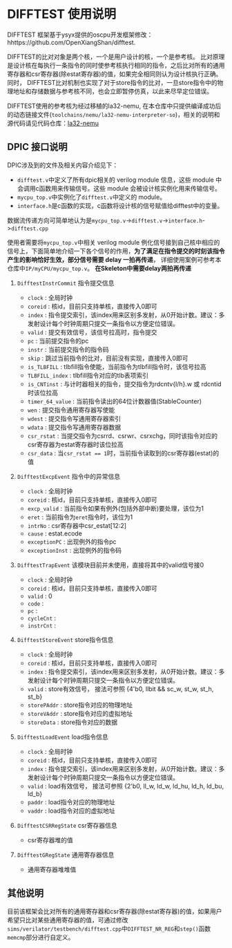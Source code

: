 # DIFFTEST 使用说明

DIFFTEST 框架基于ysyx提供的oscpu开发框架修改：hhttps://github.com/OpenXiangShan/difftest.

DIFFTEST的比对对象是两个核，一个是用户设计的核，一个是参考核。 比对原理是设计核在每执行一条指令的同时使参考核执行相同的指令，之后比对所有的通用寄存器和csr寄存器(除estat寄存器)的值，如果完全相同则认为设计核执行正确。 同时， DIFFTEST比对机制也实现了对于store指令的比对，一旦store指令中的物理地址和存储数据与参考核不同，也会立即暂停仿真，以此来尽早定位错误。

DIFFTEST使用的参考核为经过移植的la32-nemu, 在本仓库中只提供编译成功后的动态链接文件(`toolchains/nemu/la32-nemu-interpreter-so`)，相关的说明和源代码请见代码仓库：[la32-nemu](https://gitee.com/wwt_panache/la32-nemu/tree/chiplab_diff/)

## DPIC 接口说明

DPIC涉及到的文件及相关内容介绍见下：

- `difftest.v`中定义了所有dpic相关的 verilog module 信息，这些 module 中会调用c函数用来传输信号。这些 module 会被设计核实例化用来传输信号。
- `mycpu_top.v`中实例化了`difftest.v`中定义的 module。
- `interface.h`是c函数的实现，c函数将设计核的信号赋值给difftest中的变量。

数据流传递方向可简单地认为是`mycpu_top.v`->`difftest.v`->`interface.h`->`difftest.cpp`

使用者需要将`mycpu_top.v`中相关 verilog module 例化信号接到自己核中相应的信号上，下面简单地介绍一下各个信号的作用，**为了满足在指令提交的时刻该指令产生的影响恰好生效，部分信号需要 delay 一拍再传递**， 详细使用案例可参考本仓库中`IP/myCPU/mycpu_top.v`。
**在Skeleton中需要delay两拍再传递**

1. `DifftestInstrCommit` 指令提交信息

    - `clock`           : 全局时钟
    - `coreid`          : 核id，目前只支持单核，直接传入0即可
    - `index`           : 指令提交索引，该index用来区别多发射，从0开始计数。建议：多发射设计每个时钟周期只提交一条指令以方便定位错误。
    - `valid`           : 提交有效信号，该信号拉高时，指令提交
    - `pc`              : 当前提交指令的pc
    - `instr`           : 当前提交指令的指令码
    - `skip`            : 跳过当前指令的比对，目前没有实现，直接传入0即可
    - `is_TLBFILL`      : tlbfill指令使能，当前指令为tlbfill指令时，该信号拉高
    - `TLBFILL_index`   : tlbfill指令对应的tlb表项索引
    - `is_CNTinst`      : 与计时器相关的指令，提交指令为rdcntv{l/h}.w 或 rdcntid 时该位拉高
    - `timer_64_value`  : 当前指令读出的64位计数器值(StableCounter)
    - `wen`             : 提交指令通用寄存器写使能
    - `wdest`           : 提交指令写通用寄存器索引
    - `wdata`           : 提交指令写通用寄存器数据
    - `csr_rstat`       : 当提交指令为csrrd、csrwr、csrxchg，同时该指令对应的csr寄存器为estat寄存器时该位拉高
    - `csr_data`        : 当`csr_rstat == 1`时，当前指令读取到的csr寄存器(estat)的值

2. `DifftestExcpEvent` 指令中的异常信息

    - `clock`           : 全局时钟
    - `coreid`          : 核id，目前只支持单核，直接传入0即可
    - `excp_valid`      : 当前指令如果有例外(包括外部中断)要处理，该位为1   
    - `eret`            : 当前指令为`eret`指令时，该位为1         
    - `intrNo`          : csr寄存器中csr_estat[12:2]
    - `cause`           : estat.ecode
    - `exceptionPC`     : 出现例外的指令pc
    - `exceptionInst`   : 出现例外的指令码

3. `DifftestTrapEvent` 该模块目前并未使用，直接将其中的valid信号接0

    - `clock`           : 全局时钟
    - `coreid`          : 核id，目前只支持单核，直接传入0即可
    - `valid`           : 0
    - `code`            : 
    - `pc`              : 
    - `cycleCnt`        : 
    - `instrCnt`        : 

4. `DifftestStoreEvent` store指令信息

    - `clock`           : 全局时钟
    - `coreid`          : 核id，目前只支持单核，直接传入0即可
    - `index`           : 指令提交索引，该index用来区别多发射，从0开始计数。建议：多发射设计每个时钟周期只提交一条指令以方便定位错误。
    - `valid`           : store有效信号， 接法可参照 {4'b0, llbit && sc_w, st_w, st_h, st_b}
    - `storePAddr`      : store指令对应的物理地址
    - `storeVAddr`      : store指令对应的虚拟地址
    - `storeData`       : store指令对应的数据

5. `DifftestLoadEvent` load指令信息

    - `clock`           : 全局时钟
    - `coreid`          : 核id，目前只支持单核，直接传入0即可
    - `index`           : 指令提交索引，该index用来区别多发射，从0开始计数。建议：多发射设计每个时钟周期只提交一条指令以方便定位错误。
    - `valid`           : load有效信号， 接法可参照 {2'b0, ll_w, ld_w, ld_hu, ld_h, ld_bu, ld_b}
    - `paddr`           : load指令对应的物理地址
    - `vaddr`           : load指令对应的虚拟地址

6. `DifftestCSRRegState` csr寄存器信息

    - csr寄存器堆的值

7. `DifftestGRegState` 通用寄存器信息

    - 通用寄存器堆堆值

## 其他说明

目前该框架会比对所有的通用寄存器和csr寄存器(除estat寄存器)的值，如果用户希望只比对某些通用寄存器的值，可通过修改`sims/verilator/testbench/difftest.cpp`中`DIFFTEST_NR_REG`和`step()`函数`memcmp`部分进行自定义。